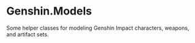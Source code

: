 # Genshin.Models
Some helper classes for modeling Genshin Impact characters, weapons, and artifact sets.

